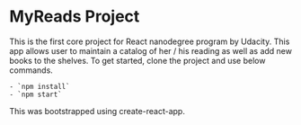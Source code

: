# MyReads Project

This is the first core project for React nanodegree program by Udacity. This app allows user to maintain a catalog of her / his reading as well as add new books to the shelves. To get started, clone the project and use below commands.

    - `npm install`
    - `npm start`

This was bootstrapped using create-react-app.

